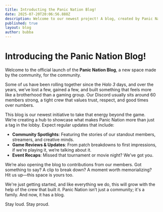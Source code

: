 ```yaml
---
title: Introducting the Panic Nation Blog!
date: 2025-07-20T20:06:56.888Z
description: Welcome to our newest project! A blog, created by Panic Nation for Panic Nation.
published: true
layout: blog
author: bubba
---
```


# Introducing the Panic Nation Blog!

Welcome to the official launch of the **Panic Nation Blog**, a new space made by the community, for the community.

Some of us have been rolling together since the *Halo 3* days, and over the years, we’ve lost a few, gained a few, and built something that feels more like a brotherhood than a gaming group. Our Discord usually sits around 60 members strong, a tight crew that values trust, respect, and good times over numbers.

This blog is our newest initiative to take that energy beyond the game. We’re creating a hub to showcase what makes Panic Nation more than just a tag in the lobby. Expect regular updates that include:

* **Community Spotlights**: Featuring the stories of our standout members, streamers, and creative minds.
* **Game Reviews & Updates**: From patch breakdowns to first impressions, if we’re playing it, we’re talking about it.
* **Event Recaps**: Missed that tournament or movie night? We’ve got you.

We’re also opening the blog to contributions from our members. Got something to say? A clip to break down? A moment worth memorializing? Hit us up—this space is yours too.

We're just getting started, and like everything we do, this will grow with the help of the crew that built it. Panic Nation isn’t just a community; it's a family. And now, it has a blog.

Stay loud. Stay proud.

<AuthorBox />